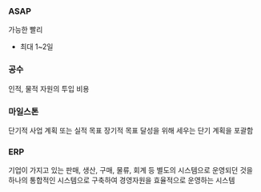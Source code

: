 ### ASAP
가능한 빨리
- 최대 1~2일

### 공수
인적, 물적 자원의 투입 비용

### 마일스톤
단기적 사업 계획 또는 실적 목표
장기적 목표 달성을 위해 세우는 단기 계획을 포괄함

### ERP
기업이 가지고 있는 판매, 생산, 구매, 물류, 회계 등 별도의 시스템으로 운영되던 것을 하나의 통합적인 시스템으로 구축하여 경영자원을 효율적으로 운영하는 시스템
